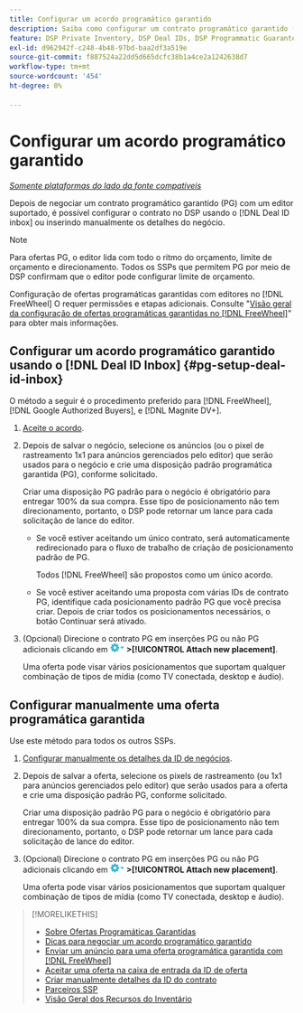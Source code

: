 ```yaml
---
title: Configurar um acordo programático garantido
description: Saiba como configurar um contrato programático garantido (PG) que você negociou com um editor.
feature: DSP Private Inventory, DSP Deal IDs, DSP Programmatic Guaranteed Deals
exl-id: d962942f-c248-4b48-97bd-baa2df3a519e
source-git-commit: f887524a22dd5d665dcfc38b1a4ce2a1242638d7
workflow-type: tm+mt
source-wordcount: '454'
ht-degree: 0%

---
```


# Configurar um acordo programático garantido

*[Somente plataformas do lado da fonte compatíveis](programmatic-guaranteed-about.md)*

Depois de negociar um contrato programático garantido (PG) com um editor suportado, é possível configurar o contrato no DSP usando o [!DNL Deal ID inbox] ou inserindo manualmente os detalhes do negócio.

>[!NOTE]
>
> Para ofertas PG, o editor lida com todo o ritmo do orçamento, limite de orçamento e direcionamento. Todos os SSPs que permitem PG por meio de DSP confirmam que o editor pode configurar limite de orçamento.
>
> Configuração de ofertas programáticas garantidas com editores no [!DNL FreeWheel] O requer permissões e etapas adicionais. Consulte &quot;[Visão geral da configuração de ofertas programáticas garantidas no [!DNL FreeWheel]](freewheel-overview.md)&quot; para obter mais informações.

## Configurar um acordo programático garantido usando o [!DNL Deal ID Inbox] {#pg-setup-deal-id-inbox}

O método a seguir é o procedimento preferido para [!DNL FreeWheel], [!DNL Google Authorized Buyers], e [!DNL Magnite DV+].

1. [Aceite o acordo](deal-id-inbox-accept.md).

1. Depois de salvar o negócio, selecione os anúncios (ou o pixel de rastreamento 1x1 para anúncios gerenciados pelo editor) que serão usados para o negócio e crie uma disposição padrão programática garantida (PG), conforme solicitado.

   Criar uma disposição PG padrão para o negócio é obrigatório para entregar 100% da sua compra. Esse tipo de posicionamento não tem direcionamento, portanto, o DSP pode retornar um lance para cada solicitação de lance do editor.

   * Se você estiver aceitando um único contrato, será automaticamente redirecionado para o fluxo de trabalho de criação de posicionamento padrão de PG.

     Todos [!DNL FreeWheel] são propostos como um único acordo.

   * Se você estiver aceitando uma proposta com várias IDs de contrato PG, identifique cada posicionamento padrão PG que você precisa criar. Depois de criar todos os posicionamentos necessários, o botão Continuar será ativado.

1. (Opcional) Direcione o contrato PG em inserções PG ou não PG adicionais clicando em ![Menu Opções](/help/dsp/assets/options-menu.png) **>[!UICONTROL Attach new placement]**.

   Uma oferta pode visar vários posicionamentos que suportam qualquer combinação de tipos de mídia (como TV conectada, desktop e áudio).

## Configurar manualmente uma oferta programática garantida

Use este método para todos os outros SSPs.

1. [Configurar manualmente os detalhes da ID de negócios](deal-id-create.md).

1. Depois de salvar a oferta, selecione os pixels de rastreamento (ou 1x1 para anúncios gerenciados pelo editor) que serão usados para a oferta e crie uma disposição padrão PG, conforme solicitado.

   Criar uma disposição padrão PG para o negócio é obrigatório para entregar 100% da sua compra. Esse tipo de posicionamento não tem direcionamento, portanto, o DSP pode retornar um lance para cada solicitação de lance do editor.

1. (Opcional) Direcione o contrato PG em inserções PG ou não PG adicionais clicando em ![Menu Opções](/help/dsp/assets/options-menu.png) **>[!UICONTROL Attach new placement]**.

   Uma oferta pode visar vários posicionamentos que suportam qualquer combinação de tipos de mídia (como TV conectada, desktop e áudio).

>[!MORELIKETHIS]
>
>* [Sobre Ofertas Programáticas Garantidas](programmatic-guaranteed-about.md)
>* [Dicas para negociar um acordo programático garantido](/help/dsp/inventory/programmatic-guaranteed-tips.md)
>* [Enviar um anúncio para uma oferta programática garantida com [!DNL FreeWheel]](freewheel-submit.md)
>* [Aceitar uma oferta na caixa de entrada da ID de oferta](deal-id-inbox-accept.md)
>* [Criar manualmente detalhes da ID do contrato](deal-id-create.md)
>* [Parceiros SSP](ssp-partners.md)
>* [Visão Geral dos Recursos do Inventário](inventory-overview.md)
